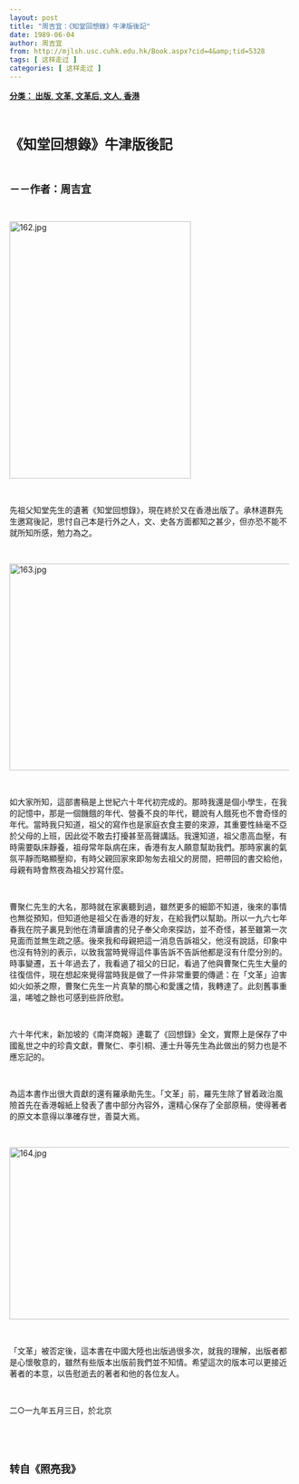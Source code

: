 ```yaml
---
layout: post
title: "周吉宜：《知堂回想錄》牛津版後記"
date: 1989-06-04
author: 周吉宜
from: http://mjlsh.usc.cuhk.edu.hk/Book.aspx?cid=4&amp;tid=5328
tags: [ 这样走过 ]
categories: [ 这样走过 ]
---
```


<div style="margin: 15px 10px 10px 0px;">
<div>
<span id="ctl00_ContentPlaceHolder1_chapter1_SubjectLabel" style="font-weight:bold;text-decoration:underline;">
   分类： 出版, 文革, 文革后, 文人, 香港
  </span>
</div>
<p class="p1">
<b>
<font size="5">
<span class="s1">
</span>
<br/>
</font>
</b>
</p>
<p class="p2">
<span class="s1">
<b>
<font size="5">
     《知堂回想錄》牛津版後記
    </font>
</b>
</span>
</p>
<p class="p1">
<b>
<font size="4">
<span class="s1">
</span>
<br/>
</font>
</b>
</p>
<p class="p2">
<span class="s1">
<b>
<font size="4">
     －－作者：周吉宜
    </font>
</b>
</span>
</p>
<p class="p1">
<span class="s1">
</span>
<br/>
</p>
<p class="p3">
<span class="s1">
<img alt="162.jpg" border="0" height="454" src="http://mjlsh.usc.cuhk.edu.hk/medias/contents/5328/162.jpg" width="320"/>
</span>
</p>
<p class="p1">
<span class="s1">
</span>
<br/>
</p>
<p class="p2">
<span class="s1">
   先祖父知堂先生的遺著《知堂回想錄》，現在終於又在香港出版了。承林道群先生邀寫後記，思忖自己本是行外之人，文、史各方面都知之甚少，但亦恐不能不就所知所感，勉力為之。
  </span>
</p>
<p class="p1">
<span class="s1">
</span>
<br/>
</p>
<p class="p3">
<span class="s1">
<img alt="163.jpg" border="0" height="365" src="http://mjlsh.usc.cuhk.edu.hk/medias/contents/5328/163.jpg" width="550"/>
</span>
</p>
<p class="p1">
<span class="s1">
</span>
<br/>
</p>
<p class="p2">
<span class="s1">
   如大家所知，這部書稿是上世紀六十年代初完成的。那時我還是個小學生，在我的記憶中，那是一個饑餓的年代、營養不良的年代，聽說有人餓死也不會奇怪的年代。當時我只知道，祖父的寫作也是家庭衣食主要的來源，其重要性絲毫不亞於父母的上班，因此從不敢去打擾甚至高聲講話。我還知道，祖父患高血壓，有時需要臥床靜養，祖母常年臥病在床，香港有友人願意幫助我們。那時家裏的氣氛平靜而略顯壓抑，有時父親回家來即匆匆去祖父的房間，把帶回的書交給他，母親有時會熬夜為祖父抄寫什麼。
  </span>
</p>
<p class="p1">
<span class="s1">
</span>
<br/>
</p>
<p class="p2">
<span class="s1">
   曹聚仁先生的大名，那時就在家裏聽到過，雖然更多的細節不知道，後來的事情也無從預知，但知道他是祖父在香港的好友，在給我們以幫助。所以一九六七年春我在院子裏見到他在清華讀書的兒子奉父命來探訪，並不奇怪，甚至雖第一次見面而並無生疏之感。後來我和母親把這一消息告訴祖父，他沒有說話，印象中也沒有特別的表示，以致我當時覺得這件事告訴不告訴他都是沒有什麼分別的。時事變遷，五十年過去了，我看過了祖父的日記，看過了他與曹聚仁先生大量的往復信件，現在想起來覺得當時我是做了一件非常重要的傳遞：在「文革」迫害如火如荼之際，曹聚仁先生一片真摯的關心和愛護之情，我轉達了。此刻舊事重溫，唏噓之餘也可感到些許欣慰。
  </span>
</p>
<p class="p1">
<span class="s1">
</span>
<br/>
</p>
<p class="p2">
<span class="s1">
   六十年代末，新加坡的《南洋商報》連載了《回想錄》全文，實際上是保存了中國亂世之中的珍貴文獻，曹聚仁、李引桐、連士升等先生為此做出的努力也是不應忘記的。
  </span>
</p>
<p class="p1">
<span class="s1">
</span>
<br/>
</p>
<p class="p2">
<span class="s1">
   為這本書作出很大貢獻的還有羅承勛先生。「文革」前，羅先生除了冒着政治風險首先在香港報紙上發表了書中部分內容外，還精心保存了全部原稿，使得著者的原文本意得以準確存世，善莫大焉。
  </span>
</p>
<p class="p1">
<span class="s1">
</span>
<br/>
</p>
<p class="p3">
<span class="s1">
<img alt="164.jpg" border="0" height="304" src="http://mjlsh.usc.cuhk.edu.hk/medias/contents/5328/164.jpg" width="550"/>
</span>
</p>
<p class="p1">
<span class="s1">
</span>
<br/>
</p>
<p class="p2">
<span class="s1">
   「文革」被否定後，這本書在中國大陸也出版過很多次，就我的理解，出版者都是心懷敬意的，雖然有些版本出版前我們並不知情。希望這次的版本可以更接近著者的本意，以告慰逝去的著者和他的各位友人。
  </span>
</p>
<p class="p1">
<span class="s1">
</span>
<br/>
</p>
<p class="p2">
<span class="s1">
   二○一九年五月三日，於北京
  </span>
</p>
<p class="p1">
<span class="s1">
</span>
<br/>
</p>
<p class="p1">
<b>
<font size="4">
<span class="s1">
</span>
<br/>
</font>
</b>
</p>
<p class="p2">
<span class="s1">
<b>
<font size="4">
     转自《照亮我》
    </font>
</b>
</span>
</p>
</div>
